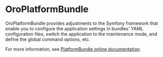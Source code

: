# OroPlatformBundle

OroPlatformBundle provides adjustments to the Symfony framework that enable you to configure the application settings in bundles' YAML configuration files, switch the application to the maintenance mode, and define the global command options, etc.

For more information, see [PlatformBundle online documentation](https://doc.oroinc.com/bundles/platform/PlatformBundle/).